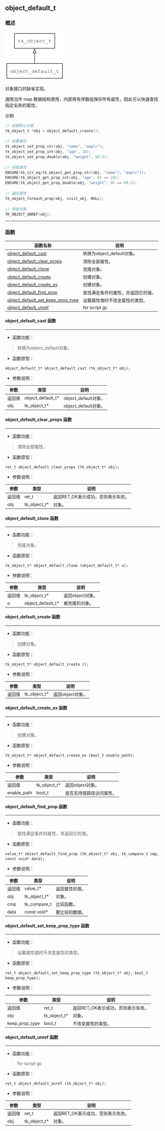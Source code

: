 ## object\_default\_t
### 概述
![image](images/object_default_t_0.png)

对象接口的缺省实现。

通用当作 map 数据结构使用，内部用有序数组保存所有属性，因此可以快速查找指定名称的属性。

示例

```c
// 创建默认对象
tk_object_t *obj = object_default_create();

// 设置属性
tk_object_set_prop_str(obj, "name", "awplc");
tk_object_set_prop_int(obj, "age", 18);
tk_object_set_prop_double(obj, "weight", 60.5);

// 获取属性
ENSURE(tk_str_eq(tk_object_get_prop_str(obj, "name"), "awplc"));
ENSURE(tk_object_get_prop_int(obj, "age", 0) == 18);
ENSURE(tk_object_get_prop_double(obj, "weight", 0) == 60.5);

// 遍历属性
tk_object_foreach_prop(obj, visit_obj, NULL);

// 释放对象
TK_OBJECT_UNREF(obj);
```
----------------------------------
### 函数
<p id="object_default_t_methods">

| 函数名称 | 说明 | 
| -------- | ------------ | 
| <a href="#object_default_t_object_default_cast">object\_default\_cast</a> | 转换为object_default对象。 |
| <a href="#object_default_t_object_default_clear_props">object\_default\_clear\_props</a> | 清除全部属性。 |
| <a href="#object_default_t_object_default_clone">object\_default\_clone</a> | 克隆对象。 |
| <a href="#object_default_t_object_default_create">object\_default\_create</a> | 创建对象。 |
| <a href="#object_default_t_object_default_create_ex">object\_default\_create\_ex</a> | 创建对象。 |
| <a href="#object_default_t_object_default_find_prop">object\_default\_find\_prop</a> | 查找满足条件的属性，并返回它的值。 |
| <a href="#object_default_t_object_default_set_keep_prop_type">object\_default\_set\_keep\_prop\_type</a> | 设置属性值时不改变属性的类型。 |
| <a href="#object_default_t_object_default_unref">object\_default\_unref</a> | for script gc |
#### object\_default\_cast 函数
-----------------------

* 函数功能：

> <p id="object_default_t_object_default_cast">转换为object_default对象。

* 函数原型：

```
object_default_t* object_default_cast (tk_object_t* obj);
```

* 参数说明：

| 参数 | 类型 | 说明 |
| -------- | ----- | --------- |
| 返回值 | object\_default\_t* | object\_default对象。 |
| obj | tk\_object\_t* | object\_default对象。 |
#### object\_default\_clear\_props 函数
-----------------------

* 函数功能：

> <p id="object_default_t_object_default_clear_props">清除全部属性。

* 函数原型：

```
ret_t object_default_clear_props (tk_object_t* obj);
```

* 参数说明：

| 参数 | 类型 | 说明 |
| -------- | ----- | --------- |
| 返回值 | ret\_t | 返回RET\_OK表示成功，否则表示失败。 |
| obj | tk\_object\_t* | 对象。 |
#### object\_default\_clone 函数
-----------------------

* 函数功能：

> <p id="object_default_t_object_default_clone">克隆对象。

* 函数原型：

```
tk_object_t* object_default_clone (object_default_t* o);
```

* 参数说明：

| 参数 | 类型 | 说明 |
| -------- | ----- | --------- |
| 返回值 | tk\_object\_t* | 返回object对象。 |
| o | object\_default\_t* | 被克隆的对象。 |
#### object\_default\_create 函数
-----------------------

* 函数功能：

> <p id="object_default_t_object_default_create">创建对象。

* 函数原型：

```
tk_object_t* object_default_create ();
```

* 参数说明：

| 参数 | 类型 | 说明 |
| -------- | ----- | --------- |
| 返回值 | tk\_object\_t* | 返回object对象。 |
#### object\_default\_create\_ex 函数
-----------------------

* 函数功能：

> <p id="object_default_t_object_default_create_ex">创建对象。

* 函数原型：

```
tk_object_t* object_default_create_ex (bool_t enable_path);
```

* 参数说明：

| 参数 | 类型 | 说明 |
| -------- | ----- | --------- |
| 返回值 | tk\_object\_t* | 返回object对象。 |
| enable\_path | bool\_t | 是否支持按路径访问属性。 |
#### object\_default\_find\_prop 函数
-----------------------

* 函数功能：

> <p id="object_default_t_object_default_find_prop">查找满足条件的属性，并返回它的值。

* 函数原型：

```
value_t* object_default_find_prop (tk_object_t* obj, tk_compare_t cmp, const void* data);
```

* 参数说明：

| 参数 | 类型 | 说明 |
| -------- | ----- | --------- |
| 返回值 | value\_t* | 返回属性的值。 |
| obj | tk\_object\_t* | 对象。 |
| cmp | tk\_compare\_t | 比较函数。 |
| data | const void* | 要比较的数据。 |
#### object\_default\_set\_keep\_prop\_type 函数
-----------------------

* 函数功能：

> <p id="object_default_t_object_default_set_keep_prop_type">设置属性值时不改变属性的类型。

* 函数原型：

```
ret_t object_default_set_keep_prop_type (tk_object_t* obj, bool_t keep_prop_type);
```

* 参数说明：

| 参数 | 类型 | 说明 |
| -------- | ----- | --------- |
| 返回值 | ret\_t | 返回RET\_OK表示成功，否则表示失败。 |
| obj | tk\_object\_t* | 对象。 |
| keep\_prop\_type | bool\_t | 不改变属性的类型。 |
#### object\_default\_unref 函数
-----------------------

* 函数功能：

> <p id="object_default_t_object_default_unref">for script gc

* 函数原型：

```
ret_t object_default_unref (tk_object_t* obj);
```

* 参数说明：

| 参数 | 类型 | 说明 |
| -------- | ----- | --------- |
| 返回值 | ret\_t | 返回RET\_OK表示成功，否则表示失败。 |
| obj | tk\_object\_t* | 对象。 |
